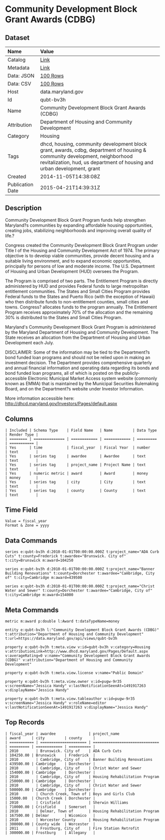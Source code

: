 # Community Development Block Grant Awards (CDBG)

## Dataset

| Name | Value |
| :--- | :---- |
| Catalog | [Link](https://catalog.data.gov/dataset/community-development-block-grant-awards-cdbg-fy10-de2a5) |
| Metadata | [Link](https://data.maryland.gov/api/views/qubt-bv3h) |
| Data: JSON | [100 Rows](https://data.maryland.gov/api/views/qubt-bv3h/rows.json?max_rows=100) |
| Data: CSV | [100 Rows](https://data.maryland.gov/api/views/qubt-bv3h/rows.csv?max_rows=100) |
| Host | data.maryland.gov |
| Id | qubt-bv3h |
| Name | Community Development Block Grant Awards (CDBG) |
| Attribution | Department of Housing and Community Development |
| Category | Housing |
| Tags | dhcd, housing, community development block grant, awards, cdbg, department of housing & community development, neighborhood revitalization, hud, us department of housing and urban development, grant |
| Created | 2014-11-05T14:38:08Z |
| Publication Date | 2015-04-21T14:39:31Z |

## Description

Community Development Block Grant Program funds help strengthen Maryland?s communities by expanding affordable housing opportunities, creating jobs, stabilizing neighborhoods and improving overall quality of life.?

Congress created the Community Development Block Grant Program under Title I of the Housing and Community Development Act of 1974. The primary objective is to develop viable communities, provide decent housing and a suitable living environment, and to expand economic opportunities, principally for persons of low and moderate income. The U.S. Department of Housing and Urban Development (HUD) oversees the Program.

The Program is comprised of two parts. The Entitlement Program is directly administered by HUD and provides Federal funds to large metropolitan entitlement communities. The States and Small Cities Program provides Federal funds to the States and Puerto Rico (with the exception of Hawaii) who then distribute funds to non-entitlement counties, small cities and towns. Congress? allocates funds to the program annually. The Entitlement Program receives approximately 70% of the allocation and the remaining 30% is distributed to the States and Small Cities Program.

Maryland's Community Development Block Grant Program is administered by the Maryland Department of Housing and Community Development. The State receives an allocation from the Department of Housing and Urban Development each July.

DISCLAIMER: Some of the information may be tied to the Department?s bond funded loan programs and should not be relied upon in making an investment decision. The Department provides comprehensive quarterly and annual financial information and operating data regarding its bonds and bond funded loan programs, all of which is posted on the publicly-accessible Electronic Municipal Market Access system website (commonly known as EMMA) that is maintained by the Municipal Securities Rulemaking Board, and on the Department?s website under Investor Information. 

More information accessible here: http://dhcd.maryland.gov/Investors/Pages/default.aspx

## Columns

```ls
| Included | Schema Type    | Field Name   | Name         | Data Type | Render Type |
| ======== | ============== | ============ | ============ | ========= | =========== |
| Yes      | time           | fiscal_year  | Fiscal Year  | number    | text        |
| Yes      | series tag     | awardee      | Awardee      | text      | text        |
| Yes      | series tag     | project_name | Project Name | text      | text        |
| Yes      | numeric metric | award        | Award        | money     | money       |
| Yes      | series tag     | city         | City         | text      | text        |
| Yes      | series tag     | county       | County       | text      | text        |
```

## Time Field

```ls
Value = fiscal_year
Format & Zone = yyyy
```

## Data Commands

```ls
series e:qubt-bv3h d:2010-01-01T00:00:00.000Z t:project_name="ADA Curb Cuts" t:county=Frederick t:awardee="Brunswick. City of" t:city=Brunswick m:award=104250

series e:qubt-bv3h d:2010-01-01T00:00:00.000Z t:project_name="Banner Building Renovations" t:county=Dorchester t:awardee="Cambridge, City of" t:city=Cambridge m:award=439500

series e:qubt-bv3h d:2010-01-01T00:00:00.000Z t:project_name="Christ Water and Sewer" t:county=Dorchester t:awardee="Cambridge, City of" t:city=Cambridge m:award=154000
```

## Meta Commands

```ls
metric m:award p:double l:Award t:dataTypeName=money

entity e:qubt-bv3h l:"Community Development Block Grant Awards (CDBG)" t:attribution="Department of Housing and Community Development" t:url=https://data.maryland.gov/api/views/qubt-bv3h

property e:qubt-bv3h t:meta.view v:id=qubt-bv3h v:category=Housing v:attributionLink=http://www.dhcd.maryland.gov/Pages/Default.aspx v:averageRating=0 v:name="Community Development Block Grant Awards (CDBG)" v:attribution="Department of Housing and Community Development"

property e:qubt-bv3h t:meta.view.license v:name="Public Domain"

property e:qubt-bv3h t:meta.view.owner v:id=pugw-9r35 v:screenName="Jessica Handy" v:lastNotificationSeenAt=1491917263 v:displayName="Jessica Handy"

property e:qubt-bv3h t:meta.view.tableauthor v:id=pugw-9r35 v:screenName="Jessica Handy" v:roleName=editor v:lastNotificationSeenAt=1491917263 v:displayName="Jessica Handy"
```

## Top Records

```ls
| fiscal_year | awardee               | project_name                   | award     | city         | county     | 
| =========== | ===================== | ============================== | ========= | ============ | ========== | 
| 2010        | Brunswick. City of    | ADA Curb Cuts                  | 104250.00 | Brunswick    | Frederick  | 
| 2010        | Cambridge, City of    | Banner Building Renovations    | 439500.00 | Cambridge    | Dorchester | 
| 2010        | Cambridge, City of    | Christ Water and Sewer         | 154000.00 | Cambridge    | Dorchester | 
| 2010        | Cambridge, City of    | Housing Rehabilitation Program | 250000.00 | Cambridge    | Dorchester | 
| 2010        | Cambridge, City of    | Christ Water and Sewer         | 500000.00 | Cambridge    | Dorchester | 
| 2010        | Church Creek, Town of | Boys and Girls Club            | 15000.00  | Church Creek | Dorchester | 
| 2010        | Crisfield             | Sherwin Williams               | 710000.00 | Crisfield    | Somerset   | 
| 2010        | Delmar, Town of       | Housing Rehabilitation Program | 167500.00 | Delmar       | Wicomico   | 
| 2010        | Worcester County      | Housing Rehabilitation Program | 300000.00 | County wide  | Worcester  | 
| 2011        | Frostburg, City of    | Fire Station Retrofit          | 300000.00 | Frostburg    | Allegany   | 
```